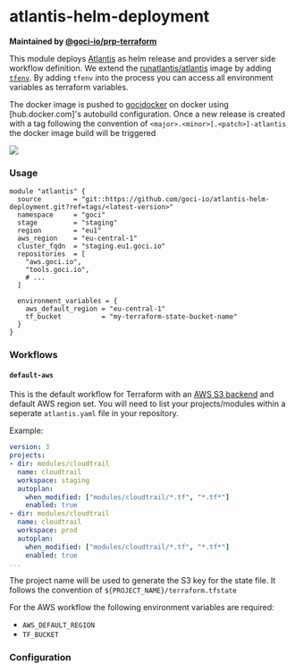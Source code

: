 # atlantis-helm-deployment

**Maintained by [@goci-io/prp-terraform](https://github.com/orgs/goci-io/teams/prp-terraform)**

This module deploys [Atlantis](https://www.runatlantis.io/) as helm release and provides a server side workflow definition.
We extend the [runatlantis/atlantis](https://hub.docker.com/r/runatlantis/atlantis/) image by adding [`tfenv`](https://github.com/cloudposse/tfenv). 
By adding `tfenv` into the process you can access all environment variables as terraform variables.

The docker image is pushed to [gocidocker](https://hub.docker.com/u/gocidocker) on docker using [hub.docker.com]'s autobuild configuration.
Once a new release is created with a tag following the convention of `<major>.<minor>[.<patch>]-atlantis` the docker image build will be triggered

[![](https://images.microbadger.com/badges/version/gocidocker/atlantis.svg)](https://microbadger.com/images/gocidocker/atlantis "Get your own version badge on microbadger.com")

### Usage
```hcl
module "atlantis" {
  source        = "git::https://github.com/goci-io/atlantis-helm-deployment.git?ref=tags/<latest-version>"
  namespace     = "goci"
  stage         = "staging"
  region        = "eu1"
  aws_region    = "eu-central-1"
  cluster_fqdn  = "staging.eu1.goci.io"
  repositories  = [
    "aws.goci.io",
    "tools.goci.io",
    # ...
  ]

  environment_variables = {
    aws_default_region = "eu-central-1"
    tf_bucket          = "my-terraform-state-bucket-name"
  }
}
```

### Workflows

#### `default-aws` 

This is the default workflow for Terraform with an [AWS S3 backend](https://www.terraform.io/docs/backends/types/s3.html) and default AWS region set.
You will need to list your projects/modules within a seperate `atlantis.yaml` file in your repository. 

Example:

```yaml
version: 3
projects:
- dir: modules/cloudtrail
  name: cloudtrail
  workspace: staging
  autoplan:
    when_modified: ["modules/cloudtrail/*.tf", "*.tf*"]
    enabled: true
- dir: modules/cloudtrail
  name: cloudtrail
  workspace: prod
  autoplan:
    when_modified: ["modules/cloudtrail/*.tf", "*.tf*"]
    enabled: true
...
```

The project name will be used to generate the S3 key for the state file. It follows the convention of `${PROJECT_NAME}/terraform.tfstate`

For the AWS workflow the following environment variables are required:  
- `AWS_DEFAULT_REGION`  
- `TF_BUCKET`  

### Configuration



